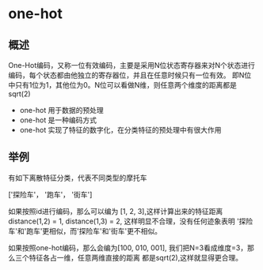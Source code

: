# one-hot

## 概述

One-Hot编码，又称一位有效编码，主要是采用N位状态寄存器来对N个状态进行编码，每个状态都由他独立的寄存器位，并且在任意时候只有一位有效。
即N位中只有1位为1，其他位为0。N位可以看做N维，则任意两个维度的距离都是sqrt(2)

- one-hot 用于数据的预处理
- one-hot 是一种编码方式
- one-hot 实现了特征的数字化，在分类特征的预处理中有很大作用

## 举例

有如下离散特征分类，代表不同类型的摩托车

['探险车'， '跑车'， '街车']

如果按照id进行编码，那么可以编为 [1, 2, 3],这样计算出来的特征距离 distance(1,2) = 1, distance(1,3) = 2,
这样明显不合理，没有任何迹象表明 '探险车'和'跑车'更相似，而'探险车'和'街车'更不相似。

如果按照one-hot编码，那么会编为[100, 010, 001], 我们把N=3看成维度=3，那么三个特征各占一维，任意两维直接的距离
都是sqrt(2),这样就显得更合理。

